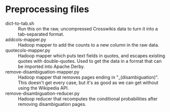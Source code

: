 Preprocessing files
===================
<dl>
  <dt>dict-to-tab.sh</dt>
  <dd>Run this on the raw, uncompressed Crosswikis data to turn it into a
  tab-separated format.</dd>

  <dt>addcols-mapper.py</dt>
  <dd>Hadoop mapper to add the counts to a new column in the raw data.</dd>

  <dt>quotecols-mapper.py</dt>
  <dd>Hadoop mapper which puts text fields in quotes, and escapes existing quotes
  with double-quotes. Used to get the data in a format that can be imported into
  Apache Derby.</dd>

  <dt>remove-disambiguation-mapper.py</dt>
  <dd>Hadoop mapper that removes pages ending in "_(disambiguation)". This doesn't
  get every case, but it's as good as we can get without using the Wikipedia
  API.</dd>

  <dt>remove-disambiguation-reducer.py</dt>
  <dd>Hadoop reducer that recomputes the conditional probabilities after removing
  disambiguation pages.</dd>
</dl>
